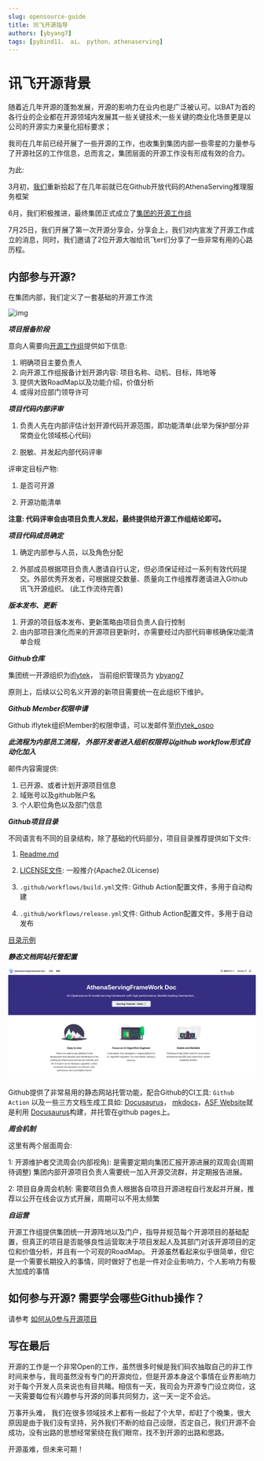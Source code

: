 ```yaml
---
slug: opensource-guide
title: 讯飞开源指导
authors: [ybyang7]
tags: [pybind11， ai， python，athenaserving]
---
```


# 讯飞开源背景

随着近几年开源的蓬勃发展，开源的影响力在业内也是广泛被认可。以BAT为首的各行业的企业都在开源领域内发展其一些关键技术;一些关键的商业化场景更是以公司的开源实力来量化招标要求；

我司在几年前已经开展了一些开源的工作，也收集到集团内部一些零星的力量参与了开源社区的工作信息，总而言之，集团层面的开源工作没有形成有效的合力。

为此:

3月初，[我们]()重新拾起了在几年前就已在Github开放代码的AthenaServing推理服务框架

6月，我们积极推进，最终集团正式成立了[集团的开源工作组](mailto:iflytek_ospo@iflytek.com)

7月25日，我们开展了第一次开源分享会，分享会上，我们对内宣发了开源工作成立的消息，同时，我们邀请了2位开源大咖给讯飞er们分享了一些非常有用的心路历程。

## 内部参与开源?

在集团内部，我们定义了一套基础的开源工作流

![img](https://www.plantuml.com/plantuml/png/VLBDRjD06BpxAVQON2e1jmILSkB2WGVWuYRRU8LPL_PM5JT7RR3D3tPKKbMfAzKghIn-J42bj4bA7WRlP_l4As1dqyf83f8bM_FDUBwTdJM3oJhRUgvAymz98XkezeWmPMkT__mElfC5LybXzA2Ec88fght0Hbr2g25WU7NAFrZD0W3Ru_s398XuD9m3ZqaBKmFV85WrCAfHhL0N7lnbBzi9btlaj0eRX7IyYMM66l7a93dkBluI1N1ysHIQTRdrR5lMspSK69p3-oiXfXh3I2STXJNG_PQcQdf3n-tLTFSR3Dm_qpSySdWl1ESJk6xonIaRRYj4nQXMKWdNp1ocColVdHZ_JhspUk5t2tPqZEag77ojYwCbZWt-P-xs-UNERxCBX-UmFohMB2TL4K55rXLfqpRPa1QlV2nkD9xiyV5UKreQn9qLGHIU-SEl1n06S3I3Ts4yUOsUqhiB2dhOOaIZMUzjSXtTJk-j22diMn2S2EOJkOFBj68VtW_ZwH3yCRSlvcr9hO_fp4kzq_ziLwwCI4-4nkqHdvemzaIOyQ-ZPFSYyytqh9l-68aMYClAIwvjIcjvB7dZ_m80)

***项目报备阶段***

意向人需要向[开源工作组](mailto:iflytek_ospo@iflytek.com)提供如下信息:

1. 明确项目主要负责人
2. 向开源工作组报备计划开源内容: 项目名称、动机、目标，阵地等
3. 提供大致RoadMap以及功能介绍，价值分析
4. 或得对应部门领导许可

***项目代码内部评审***

1. 负责人先在内部评估计划开源代码开源范围，即功能清单(此举为保护部分非常商业化领域核心代码)

2. 脱敏、并发起内部代码评审

评审定目标产物:

1. 是否可开源

2. 开源功能清单

**注意: 代码评审会由项目负责人发起，最终提供给开源工作组结论即可。**

***项目代码成员确定***

1. 确定内部参与人员，以及角色分配

2. 外部成员根据项目负责人邀请自行认定，但必须保证经过一系列有效代码提交。外部优秀开发者，可根据提交数量、质量向工作组推荐邀请进入Github 讯飞开源组织。 (此工作流待完善)

***版本发布、更新***

1. 开源的项目版本发布、更新策略由项目负责人自行控制
2. 由内部项目演化而来的开源项目更新时，亦需要经过内部代码审核确保功能清单合规

***Github仓库***

集团统一开源组织为[iflytek](https://github.com/iflytek)， 当前组织管理员为 [ybyang7](mailto:ybyang7@iflytek.com)

原则上，后续以公司名义开源的新项目需要统一在此组织下维护。

***Github Member权限申请***

Github iflytek组织Member的权限申请，可以发邮件至[iflytek_ospo](mailto:iflytek_ospo@iflytek.com) 

***此流程为内部员工流程， 外部开发者进入组织权限将以github workflow形式自动化加入***

邮件内容需提供:

1. 已开源、或者计划开源项目信息
2. 域账号以及github账户名
3. 个人职位角色以及部门信息

***Github项目目录***

不同语言有不同的目录结构，除了基础的代码部分，项目目录推荐提供如下文件:

1. [Readme.md](https://github.com/iflytek/opensource_templates/blob/master/README.md)

2. [LICENSE文件](https://github.com/iflytek/opensource_templates/blob/master/LICENSE): 一般推介(Apache2.0License)

3. `.github/workflows/build.yml`文件: Github Action配置文件，多用于自动构建

4. `.github/workflows/release.yml`文件: Github Action配置文件，多用于自动发布

[目录示例](https://github.com/iflytek/opensource_templates)

***静态文档网站托管配置***

![img](imgs/docwebsite.png)

Github提供了非常易用的静态网站托管功能，配合Github的CI工具: `Github Action`
以及一些三方文档生成工具如: [Docusaurus](https://docusaurus.io/)， [mkdocs](https://www.mkdocs.org/)，[ASF Website](https://iflytek.github.io/athena_website/)就是利用 [Docusaurus](https://docusaurus.io/)构建，并托管在github pages上。

***周会机制***

这里有两个层面周会:

1: 开源维护者交流周会(内部视角): 是需要定期向集团汇报开源进展的双周会(周期待调整)
集团内部开源项目负责人需要统一加入开源交流群，并定期报告进展。

2: 项目自身周会机制: 需要项目负责人根据各自项目开源进程自行发起并开展，推荐以公开在线会议方式开展，周期可以不用太频繁


***自运营***

开源工作组提供集团统一开源阵地以及门户，指导并规范每个开源项目的基础配置，但真正的项目是否能够良性运营取决于项目发起人及其部门对该开源项目的定位和价值分析，并且有一个可观的RoadMap。 开源虽然看起来似乎很简单，但它是一个需要长期投入的事情，同时做好了也是一件对企业影响力，个人影响力有极大加成的事情

## 如何参与开源? 需要学会哪些Github操作？

请参考 [如何从0参与开源项目](https://mp.weixin.qq.com/s/sP2dC0txvBhExYxbjq94UA)


## 写在最后

开源的工作是一个非常Open的工作，虽然很多时候是我们码农抽取自己的非工作时间来参与，我司虽然没有专门的开源岗位，但是开源本身这个事情在业界影响力对于每个开发人员来说也有目共睹。相信有一天，我司会为开源专门设立岗位，这一天需要每位有兴趣参与开源的同事共同努力，这一天一定不会远。 

万事开头难， 我们在很多领域技术上都有一些起了个大早，却赶了个晚集，很大原因是由于我们没有坚持，另外我们不断的给自己设限，否定自己，我们开源不会成功，没有出路的思想经常萦绕在我们眼帘，找不到开源的出路和思路。

开源虽难，但未来可期！









